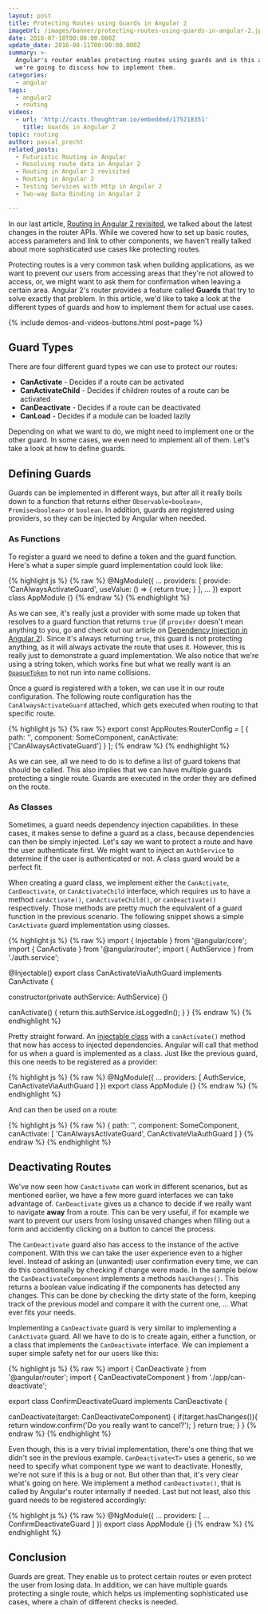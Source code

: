 ```yaml
---
layout: post
title: Protecting Routes using Guards in Angular 2
imageUrl: /images/banner/protecting-routes-using-guards-in-angular-2.jpg
date: 2016-07-18T00:00:00.000Z
update_date: 2016-08-11T00:00:00.000Z
summary: >-
  Angular's router enables protecting routes using guards and in this article
  we're going to discuss how to implement them.
categories:
  - angular
tags:
  - angular2
  - routing
videos:
  - url: 'http://casts.thoughtram.io/embedded/175218351'
    title: Guards in Angular 2
topic: routing
author: pascal_precht
related_posts:
  - Futuristic Routing in Angular
  - Resolving route data in Angular 2
  - Routing in Angular 2 revisited
  - Routing in Angular 2
  - Testing Services with Http in Angular 2
  - Two-way Data Binding in Angular 2

---
```


In our last article, [Routing in Angular 2 revisited](/angular/2016/06/14/routing-in-angular-2-revisited.html), we talked about the latest changes in the router APIs. While we covered how to set up basic routes, access parameters and link to other components, we haven't really talked about more sophisticated use cases like protecting routes.

Protecting routes is a very common task when building applications, as we want to prevent our users from accessing areas that they're not allowed to access, or, we might want to ask them for confirmation when leaving a certain area. Angular 2's router provides a feature called **Guards** that try to solve exactly that problem. In this article, we'd like to take a look at the different types of guards and how to implement them for actual use cases.

{% include demos-and-videos-buttons.html post=page %}

## Guard Types

There are four different guard types we can use to protect our routes:

- **CanActivate** - Decides if a route can be activated
- **CanActivateChild** - Decides if children routes of a route can be activated
- **CanDeactivate** - Decides if a route can be deactivated
- **CanLoad** - Decides if a module can be loaded lazily

Depending on what we want to do, we might need to implement one or the other guard. In some cases, we even need to implement all of them. Let's take a look at how to define guards.

## Defining Guards

Guards can be implemented in different ways, but after all it really boils down to a function that returns either `Observable<boolean>`, `Promise<boolean>` or `boolean`. In addition, guards are registered using providers, so they can be injected by Angular when needed.

### As Functions

To register a guard we need to define a token and the guard function. Here's what a super simple guard implementation could look like:

{% highlight js %}
{% raw %}
@NgModule({
  ...
  providers: [
    provide: 'CanAlwaysActivateGuard',
    useValue: () => {
      return true;
    }
  ],
  ...
})
export class AppModule {}
{% endraw %}
{% endhighlight %}

As we can see, it's really just a provider with some made up token that resolves to a guard function that returns `true` (if `provider` doesn't mean anything to you, go and check out our article on [Dependency Injection in Angular 2](/angular/2015/05/18/dependency-injection-in-angular-2.html)). Since it's always returning `true`, this guard is not protecting anything, as it will always activate the route that uses it. However, this is really just to demonstrate a guard implementation. We also notice that we're using a string token, which works fine but what we really want is an [`OpaqueToken`](/angular/2016/05/23/opaque-tokens-in-angular-2.html) to not run into name collisions.

Once a guard is registered with a token, we can use it in our route configuration. The following route configuration has the `CanAlwaysActivateGuard` attached, which gets executed when routing to that specific route.


{% highlight js %}
{% raw %}
export const AppRoutes:RouterConfig = [
  { 
    path: '',
    component: SomeComponent,
    canActivate: ['CanAlwaysActivateGuard']
  }
];
{% endraw %}
{% endhighlight %}

As we can see, all we need to do is to define a list of guard tokens that should be called. This also implies that we can have multiple guards protecting a single route. Guards are executed in the order they are defined on the route.

### As Classes

Sometimes, a guard needs dependency injection capabilities. In these cases, it makes sense to define a guard as a class, because dependencies can then be simply injected. Let's say we want to protect a route and have the user authenticate first. We might want to inject an `AuthService` to determine if the user is authenticated or not. A class guard would be a perfect fit.

When creating a guard class, we implement either the `CanActivate`, `CanDeactivate`, or `CanActivateChild` interface, which requires us to have a method `canActivate()`, `canActivateChild()`, or `canDeactivate()` respectively. Those methods are pretty much the equivalent of a guard function in the previous scenario. The following snippet shows a simple `CanActivate` guard implementation using classes.


{% highlight js %}
{% raw %}
import { Injectable } from '@angular/core';
import { CanActivate } from '@angular/router';
import { AuthService } from './auth.service';

@Injectable()
export class CanActivateViaAuthGuard implements CanActivate {

  constructor(private authService: AuthService) {}

  canActivate() {
    return this.authService.isLoggedIn();
  }
}
{% endraw %}
{% endhighlight %}

Pretty straight forward. An [injectable class](/angular/2015/09/17/resolve-service-dependencies-in-angular-2.html) with a `canActivate()` method that now has access to injected dependencies. Angular will call that method for us when a guard is implemented as a class. Just like the previous guard, this one needs to be registered as a provider:

{% highlight js %}
{% raw %}
@NgModule({
  ...
  providers: [
    AuthService,
    CanActivateViaAuthGuard
  ]
})
export class AppModule {}
{% endraw %}
{% endhighlight %}

And can then be used on a route:

{% highlight js %}
{% raw %}
{ 
  path: '',
  component: SomeComponent,
  canActivate: [
    'CanAlwaysActivateGuard',
    CanActivateViaAuthGuard
  ]
}
{% endraw %}
{% endhighlight %}

## Deactivating Routes

We've now seen how `CanActivate` can work in different scenarios, but as mentioned earlier, we have a few more guard interfaces we can take advantage of. `CanDeactivate` gives us a chance to decide if we really want to navigate **away** from a route. This can be very useful, if for example we want to prevent our users from losing unsaved changes when filling out a form and accidently clicking on a button to cancel the process.

The `CanDeactivate` guard also has access to the instance of the active component. With this we can take the user experience even to a higher level. Instead of asking an (unwanted) user confirmation every time, we can do this conditionally by checking if change were made. In the sample below the `CanDeactivateComponent` implements a methods `hasChanges()`. This returns a boolean value indicating if the components has detected any changes. This can be done by checking the dirty state of the form, keeping track of the previous model and compare it with the current one, ... What ever fits your needs. 

Implementing a `CanDeactivate` guard is very similar to implementing a `CanActivate` guard. All we have to do is to create again, either a function, or a class that implements the `CanDeactivate` interface.  We can implement a super simple safety net for our users like this:

{% highlight js %}
{% raw %}
import { CanDeactivate } from '@angular/router';
import { CanDeactivateComponent } from './app/can-deactivate';

export class ConfirmDeactivateGuard implements CanDeactivate<CanDeactivateComponent> {

  canDeactivate(target: CanDeactivateComponent) {
    if(target.hasChanges()){
        return window.confirm('Do you really want to cancel?');
    }
    return true;
  }
}
{% endraw %}
{% endhighlight %}

Even though, this is a very trivial implementation, there's one thing that we didn't see in the previous example. `CanDeactivate<T>` uses a generic, so we need to specify what component type we want to deactivate. Honestly, we're not sure if this is a bug or not. But other than that, it's very clear what's going on here. We implement a method `canDeactivate()`, that is called by Angular's router internally if needed. Last but not least, also this guard needs to be registered accordingly:

{% highlight js %}
{% raw %}
@NgModule({
  ...
  providers: [
    ...
    ConfirmDeactivateGuard
  ]
})
export class AppModule {}
{% endraw %}
{% endhighlight %}

## Conclusion

Guards are great. They enable us to protect certain routes or even protect the user from losing data. In addition, we can have multiple guards protecting a single route, which helps us implementing sophisticated use cases, where a chain of different checks is needed.

